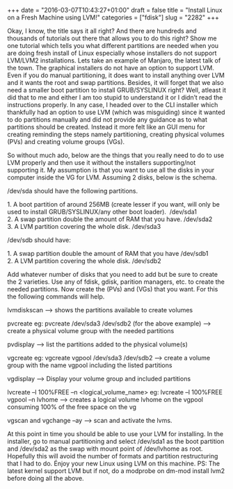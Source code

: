 +++
date = "2016-03-07T10:43:27+01:00"
draft = false
title = "Install Linux on a Fresh Machine using LVM!"
categories = ["fdisk"]
slug = "2282"
+++

Okay, I know, the title says it all right? And there are hundreds and thousands of tutorials out there that allows you to do this right? Show me one tutorial which tells you what different partitions are needed when you are doing fresh install of Linux especially whose installers do not support LVM/LVM2 installations. Lets take an example of Manjaro, the latest talk of the town. The graphical installers do not have an option to support LVM. Even if you do manual partitioning, it does want to install anything over LVM and it wants the root and swap partitions. Besides, it will forget that we also need a smaller boot partition to install GRUB/SYSLINUX right? Well, atleast it did that to me and either I am too stupid to understand it or I didn’t read the instructions properly. In any case, I headed over to the CLI installer which thankfully had an option to use LVM (which was misguiding) since it wanted to do partitions manually and did not provide any guidance as to what partitions should be created. Instead it more felt like an GUI menu for creating reminding the steps namely partitioning, creating physical volumes (PVs) and creating volume groups (VGs).

So without much ado, below are the things that you really need to do to use LVM properly and then use it without the installers supporting/not supporting it. My assumption is that you want to use all the disks in your computer inside the VG for LVM. Assuming 2 disks, below is the schema.

/dev/sda should have the following partitions.

1\. A boot partition of around 256MB (create lesser if you want, will only be used to install GRUB/SYSLINUX/any other boot loader).  /dev/sda1  
2\. A swap partition double the amount of RAM that you have. /dev/sda2  
3\. A LVM partition covering the whole disk. /dev/sda3

/dev/sdb should have:

1\. A swap partition double the amount of RAM that you have /dev/sdb1  
2\. A LVM partition covering the whole disk. /dev/sdb2

Add whatever number of disks that you need to add but be sure to create the 2 varieties. Use any of fdisk, gdisk, parition managers, etc. to create the needed partitions. Now create the (PVs) and (VGs) that you want. For this the following commands will help.

lvmdiskscan –> shows the partitions available to create volumes

pvcreate <all LVM partitions here> eg: pvcreate /dev/sda3 /dev/sdb2 (for the above example) –> create a physical volume group with the needed partitions

pvdisplay –> list the partitions added to the physical volume(s)

vgcreate <vgname> <partitions to include in this vg> eg: vgcreate vgpool /dev/sda3 /dev/sdb2 –> create a volume group with the name vgpool including the listed partitions

vgdisplay –> Display your volume group and included partitions

lvcreate –l 100%FREE <vgname> –n <logical\_volume\_name> eg: lvcreate –l 100%FREE vgpool –n lvhome –> creates a logical volume lvhome on the vgpool consuming 100% of the free space on the vg

vgscan and vgchange –ay –> scan and activate the lvms.

At this point in time you should be able to use your LVM for installing. In the installer, go to manual partitioning and select /dev/sda1 as the boot partition and /dev/sda2 as the swap with mount point of /dev/lvhome as root. Hopefully this will avoid the number of formats and partition restructuring that I had to do. Énjoy your new Linux using LVM on this machine. PS: The latest kernel support LVM but if not, do a modprobe on dm-mod install lvm2 before doing all the above.
